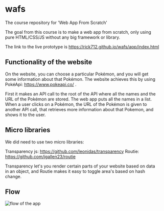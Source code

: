 # wafs
The course repository for 'Web App From Scratch'

The goal from this course is to make a web app from scratch, only using pure HTML/CSS/JS without any big framework or library.

The link to the live prototype is https://rick712.github.io/wafs/app/index.html

## Functionality of the website
On the website, you can choose a particular Pokémon, and you will get some information about that Pokémon. The website achieves this by using PokéApi: https://www.pokeapi.co/ .

First it makes an API call to the root of the API where all the names and the URL of the Pokémon are stored. The web app puts all the names in a list. When a user clicks on a Pokémon, the URL of the Pokémon is given to another API call, that retrieves more information about that Pokemon, and shows it to the user.

## Micro libraries
We did need to use two micro libraries:

Transparency js: https://github.com/leonidas/transparency
Routie: https://github.com/jgallen23/routie

Transparency let's you render certain parts of your website based on data in an object, and Routie makes it easy to toggle area's based on hash change.

## Flow 
![flow of the app](https://i.imgur.com/7EIoVXa.png)
